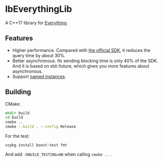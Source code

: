 # IbEverythingLib
A C++17 library for [Everything](https://www.voidtools.com/).

## Features
* Higher performance. Compared with [the official SDK](https://www.voidtools.com/support/everything/sdk/), it reduces the query time by about 30%.
* Better asynchronous. Its sending blocking time is only 40% of the SDK. And it is based on std::future, which gives you more features about asynchronous.
* Support [named instances](https://www.voidtools.com/en-us/support/everything/multiple_instances/#named_instances).

## Building
CMake:
```cmd
mkdir build
cd build
cmake ..
cmake --build . --config Release
```
For the test:
```
vcpkg install boost-test fmt
```
And add `-DBUILD_TESTING=ON` when calling `cmake ..` .